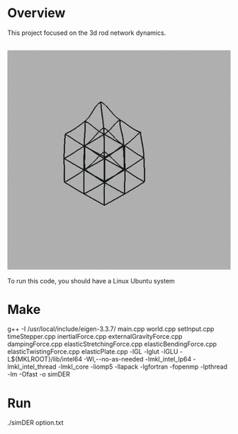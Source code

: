 # Overview

This project focused on the 3d rod network dynamics.

<br/><img src='demo2.gif' width="600">

To run this code, you should have a Linux Ubuntu system

# Make
g++ -I /usr/local/include/eigen-3.3.7/ main.cpp world.cpp setInput.cpp timeStepper.cpp inertialForce.cpp externalGravityForce.cpp dampingForce.cpp elasticStretchingForce.cpp elasticBendingForce.cpp elasticTwistingForce.cpp elasticPlate.cpp -lGL -lglut -lGLU -L${MKLROOT}/lib/intel64 -Wl,--no-as-needed -lmkl_intel_lp64 -lmkl_intel_thread -lmkl_core -liomp5 -llapack -lgfortran -fopenmp -lpthread -lm -Ofast -o simDER

# Run
./simDER option.txt
